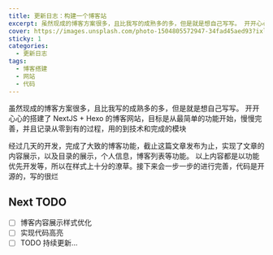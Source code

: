 ```yaml
---
title: 更新日志：构建一个博客站
excerpt: 虽然现成的博客方案很多，且比我写的成熟多的多，但是就是想自己写写。 开开心心的搭建了 NextJS + Hexo 的博客网站，目标是从最简单的功能开始，慢慢完善，并且记录从零到有的过程，用的到技术和完成的模块
cover: https://images.unsplash.com/photo-1504805572947-34fad45aed93?ixlib=rb-4.0.3&ixid=M3wxMjA3fDB8MHxwaG90by1wYWdlfHx8fGVufDB8fHx8fA%3D%3D&auto=format&fit=crop&w=640&q=80
sticky: 1
categories:
  - 更新日志
tags:
  - 博客搭建
  - 网站
  - 代码
---
```


虽然现成的博客方案很多，且比我写的成熟多的多，但是就是想自己写写。 开开心心的搭建了 NextJS + Hexo 的博客网站，目标是从最简单的功能开始，慢慢完善，并且记录从零到有的过程，用的到技术和完成的模块

经过几天的开发，完成了大致的博客功能，截止这篇文章发布为止，实现了文章的内容展示，以及目录的展示，个人信息，博客列表等功能。
以上内容都是以功能优先开发等，所以在样式上十分的潦草。接下来会一步一步的进行完善，代码是开源的，写的很烂

## Next TODO

- [ ] 博客内容展示样式优化
- [ ] 实现代码高亮
- [ ] TODO 持续更新...
